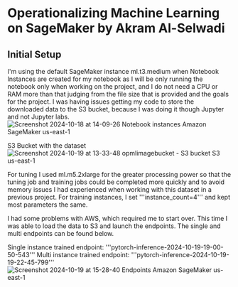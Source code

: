 # Operationalizing Machine Learning on SageMaker by Akram Al-Selwadi

## Initial Setup

I'm using the default SageMaker instance ml.t3.medium when Notebook Instances are created for my notebook as I will be only running the notebook only when working on the project, and I do not need a CPU or RAM more than that judging from the file size that is provided and the goals for the project. I was having issues getting my code to store the downloaded data to the S3 bucket, because I was doing it though Jupyter and not Jupyter labs.
![Screenshot 2024-10-18 at 14-09-26 Notebook instances Amazon SageMaker us-east-1](https://github.com/user-attachments/assets/8ba902f7-e32b-45a3-8fd0-f1059941d7c6)

S3 Bucket with the dataset
![Screenshot 2024-10-19 at 13-33-48 opmlimagebucket - S3 bucket S3 us-east-1](https://github.com/user-attachments/assets/5a37ff41-6f7d-4933-b6e7-8cbca4d3ce75)

For tuning I used ml.m5.2xlarge for the greater processing power so that the tuning job and training jobs could be completed more quickly and to avoid memory issues I had experienced when working with this dataset in a previous project. For training instances, I set '''instance_count=4''' and kept most parameters the same.

I had some problems with AWS, which required me to start over. This time I was able to load the data to S3 and launch the endpoints. The single and multi endpoints can be found below.

  Single instance trained endpoint: '''pytorch-inference-2024-10-19-19-00-50-543'''
  Multi instance trained endpoint: '''pytorch-inference-2024-10-19-19-22-45-799'''
![Screenshot 2024-10-19 at 15-28-40 Endpoints Amazon SageMaker us-east-1](https://github.com/user-attachments/assets/d11aa842-0e8d-4891-861a-cd95bce2094f)
